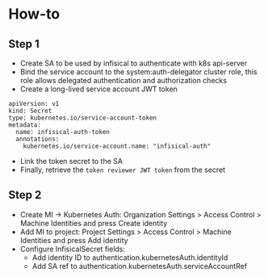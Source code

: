 # How-to

## Step 1

* Create SA to be used by infisical to authenticate with k8s api-server
* Bind the service account to the system:auth-delegator cluster role, this role allows delegated authentication and authorization checks
* Create a long-lived service account JWT token
```
apiVersion: v1
kind: Secret
type: kubernetes.io/service-account-token
metadata:
  name: infisical-auth-token
  annotations:
    kubernetes.io/service-account.name: "infisical-auth"
```
* Link the token secret to the SA
* Finally, retrieve the `token reviewer JWT token` from the secret 

## Step 2

* Create MI -> Kubernetes Auth: Organization Settings > Access Control > Machine Identities and press Create identity
* Add MI to project: Project Settings > Access Control > Machine Identities and press Add identity
* Configure InfisicalSecret fields:
    * Add identity ID to authentication.kubernetesAuth.identityId
    * Add SA ref to authentication.kubernetesAuth.serviceAccountRef
